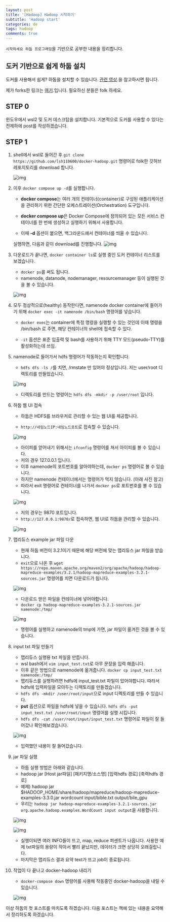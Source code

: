 ```yaml
---
layout: post
title: '[Hadoop] Hadoop 시작하기'
subtitle: 'Hadoop start'
categories: de
tags: hadoop
comments: true
---
```

`시작하세요 하둡 프로그래밍`을 기반으로 공부한 내용을 정리합니다.

## 도커 기반으로 쉽게 하둡 설치

도커를 사용해서 쉽게? 하둡을 설치할 수 있습니다.
[관련 영상](https://www.youtube.com/watch?v=dLTI2HN9Ejg).을 참고하시면 됩니다.

제가 forks한 링크는 [여기](https://github.com/lsh110600/docker-hadoop).입니다. 필요하신 분들은 folk 하세요.

## STEP 0

윈도우에서 wsl2 및 도커 데스크탑을 설치합니다. 
기본적으로 도커를 사용할 수 있다는 전제하에 post를 작성하겠습니다.

## STEP 1

1. shell에서 wsl로 들어간 후 `git clone https://github.com/lsh110600/docker-hadoop.git` 명령어로 folk한 깃허브 레포지토리를 download 합니다.

    ![img](../assets/img/post/hadoop/2021-1-19-hadoop-0-0.png)

2. 이후 `docker compose up -d`를 실행합니다.

    - **docker compose**는 여러 개의 컨테이너(container)로 구성된 애플리케이션을 관리하기 위한 간단한 오케스트레이션(Orchestration) 도구입니다.

    - **docker compose up**은 Docker Compose에 정의되어 있는 모든 서비스 컨테이너를 한 번에 생성하고 실행하기 위해서 사용합니다.

    - 이때 **-d** 옵션이 붙으면, 백그라운드에서 컨테이너를 띄울 수 있습니다.

    실행하면, 다음과 같이 download를 진행합니다.
    ![img](../assets/img/post/hadoop/2021-1-19-hadoop-0-1.png)

3. 다운로드가 끝나면, `docker container ls`로 실행 중인 도커 컨테이너 리스트를 보겠습니다.

    - `docker ps`를 써도 됩니다.
    - namenode, datanode, nodemanager, resourcemanager 등이 실행된 것을 볼 수 있습니다.

    ![img](../assets/img/post/hadoop/2021-1-19-hadoop-0-2.png)

4. 모두 정상적으로(healthy) 동작한다면, namenode docker container에 들어가기 위해 `docker exec -it namenode /bin/bash` 명령어를 넣습니다.

    - `docker exec`는 container에 특정 명령을 실행할 수 있는 것인데 이때 명령을 /bin/bash 로 주면, 해당 컨테이너의 shell에 접속할 수 있다.

    - `-it` 옵션은 표준 입출력 및 bash를 사용하기 위해 TTY 모드(pseudo-TTY)를 활성화하는데 쓰임.

5. namenode로 들어가서 hdfs 명령어가 작동하는지 확인합니다.

    - `hdfs dfs -ls /`를 치면, /rmstate 만 있어야 정상입니다. 저는 user/root 디렉토리를 만들었습니다.

    ![img](../assets/img/post/hadoop/2021-1-19-hadoop-0-3.png)

    - 디렉토리를 만드는 명령어는 `hdfs dfs -mkdir -p /user/root` 입니다.

6. 하둡 웹 UI 접속

    - 하둡은 HDFS를 브라우저로 관리할 수 있는 웹 UI를 제공합니다.

    - `http://네임노드IP:네임노드포트`로 접속할 수 있습니다.

    ![img](../assets/img/post/hadoop/2021-1-19-hadoop-0-5.png)

    - 아이피를 얻어내기 위해서는 `ifconfig` 명령어를 쳐서 아이피를 볼 수 있습니다.
    - 저의 경우 127.0.0.1 입니다.
    - 이후 namenode의 포트번호를 알아야하는데, `docker ps` 명령어로 볼 수 있습니다.
    - 하지만 namenode 컨테이너에서는 명령어가 먹지 않습니다. (아래 사진 참고)
    - 따라서 exit 명령어로 컨테이너를 나가서 `docker ps`로 포트번호를 볼 수 있습니다.
    
    ![img](../assets/img/post/hadoop/2021-1-19-hadoop-0-4.png)
    
    - 저의 경우는 9870 포트입니다.
    - `http://127.0.0.1:9870/`로 접속하면, 웹 UI로 하둡을 관리할 수 있습니다.

    ![img](../assets/img/post/hadoop/2021-1-19-hadoop-0-6.png)

7. 맵리듀스 example jar 파일 다운

    - 현재 하둡 버전이 3.2.1이기 때문에 해당 버전에 맞는 맵리듀스 jar 파일을 받습니다.
    - `exit`으로 나온 후 `wget https://repo.maven.apache.org/maven2/org/apache/hadoop/hadoop-mapreduce-examples/3.2.1/hadoop-mapreduce-examples-3.2.1-sources.jar` 명령어를 치면 다운로드가 됩니다.

    ![img](../assets/img/post/hadoop/2021-1-19-hadoop-0-7.png)

    - 다운로드 받은 파일을 컨테이너에 넣어야합니다.
    - `docker cp hadoop-mapreduce-examples-3.2.1-sources.jar namenode:/tmp/`

    ![img](../assets/img/post/hadoop/2021-1-19-hadoop-0-8.png)

    - 명령어를 실행하고 namenode의 tmp에 가면, jar 파일이 옮겨진 것을 볼 수 있습니다.

8. input txt 파일 만들기

    - 맵리듀스 실행용 txt 파일을 만듭니다.
    - wsl bash에서 `vim input_test.txt`로 아무 문장을 입력 해줍니다.
    - 이후 같은 방법으로 namenode에 옮겨줍니다. `docker cp input_test.txt namenode:/tmp/`
    - 맵리듀스를 실행하려면 hdfs에 input_test.txt 파일이 있어야합니다. 따라서 hdfs에 입력파일을 모아두는 디렉토리를 만들겠습니다.
    - `hdfs dfs -mkdir /user/root/input`으로 input 디렉토리를 만들 수 있습니다.
    - **put** 옵션으로 파일을 hdfs에 넣을 수 있습니다. `hdfs dfs -put input_test.txt /user/root/input` 명령어를 실행 시킵니다.
    - `hdfs dfs -cat /user/root/input/input_test.txt` 명령어로 파일이 잘 들어갔나 확인해보겠습니다.

    ![img](../assets/img/post/hadoop/2021-1-19-hadoop-0-9.png)

    - 입력했던 내용이 잘 들어갔습니다.

9. jar 파일 실행

    - 하둡 실행 방법은 아래와 같습니다. 
    - hadoop jar [Host jar파일] [패키지명/소스명] [입력hdfs 경로] [축력hdfs 경로]
    - 예제) hadoop jar $HADOOP_HOME/share/hadoop/mapreduce/hadoop-mapreduce-examples-3.3.0.jar wordcount input/bible.txt output/bile_gpu
    - 우리는 `hadoop jar hadoop-mapreduce-examples-3.2.1-sources.jar org.apache.hadoop.examples.WordCount input output`을 사용합니다.

    ![img](../assets/img/post/hadoop/2021-1-19-hadoop-0-10.png)

    ![img](../assets/img/post/hadoop/2021-1-19-hadoop-0-11.png)

    - 실행이되면 여러 INFO들이 뜨고, map, reduce 퍼센트가 나옵니다. 사용한 예제 txt파일의 용량이 작아서 빨리 끝났지만, 데이터가 크면 상당히 오래걸립니다. 
    - 마지막은 맵리듀스 결과 요약 text가 뜨고 job이 종료됩니다.

10. 작업이 다 끝나고 docker-hadoop 내리기

    - `docker-compose down` 명령어를 사용해 작동중인 docker-hadoop을 내릴 수 있습니다.

    ![img](../assets/img/post/hadoop/2021-1-19-hadoop-0-12.png)

이상 하둡의 첫 포스트를 마치도록 하겠습니다.
다음 포스트는 책에 있는 내용을 요약해서 정리하도록 하겠습니다.
